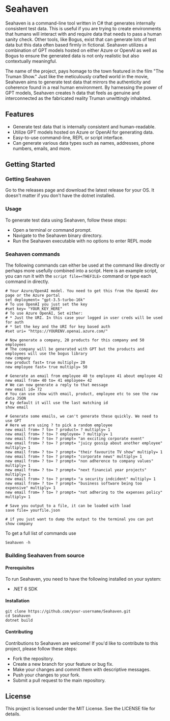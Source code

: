# Seahaven
Seahaven is a command-line tool written in C# that generates internally consistent test data. This is useful if you are trying to create environments that humans will interact with and require data that needs to pass a human sanity check. Other tools, like Bogus, exist that can generate lots of test data but this data often based firmly in fictional. Seahaven utilizes a combination of GPT models hosted on either Azure or OpenAI as well as Bogus to ensure the generated data is not only realistic but also contextually meaningful.

The name of the project, pays homage to the town featured in the film "The Truman Show." Just like the meticulously crafted world in the movie, Seahaven aims to generate test data that mirrors the authenticity and coherence found in a real human environment. By harnessing the power of GPT models, Seahaven creates h data that feels as genuine and interconnected as the fabricated reality Truman unwittingly inhabited.

## Features
* Generate test data that is internally consistent and human-readable.
* Utilize GPT models hosted on Azure or OpenAI for generating data.
* Easy-to-use command-line, REPL or script interface.
* Can generate various data types such as names, addresses, phone numbers, emails, and more.

## Getting Started
### Getting Seahaven
Go to the releases page and download the latest release for your OS. It doesn't matter if you don't have the dotnet installed.

### Usage
To generate test data using Seahaven, follow these steps:

* Open a terminal or command prompt.
* Navigate to the Seahaven binary directory.
* Run the Seahaven executable with no options to enter REPL mode

### Seahaven commands

The following commands can either be used at the command like directly or perhaps more usefully combined into a script. Here is an example script, you can run it with the `script file=<THEFILE>` command or type each command in directly.

```
# Your Azure/OpenAI model. You need to get this from the OpenAI dev page or the Azure portal
set deployment= "gpt-3.5-turbo-16k"
# To use OpenAI you just set the key
#set key= "YOUR_KEY_HERE"
# To use Azure OpenAI, Set either:
# * Just the URI. In this case your logged in user creds will be used for auth
# * Set the key and the URI for key based auth
#set uri= "https://YOURENV.openai.azure.com/"

# Now generate a company, 20 products for this company and 50 employees
# The company will be generated with GPT but the products and employees will use the bogus library
new company
new product fast= true multiply= 20
new employee fast= true multiply= 50

# Generate an email from employee 40 to employee 41 about employee 42
new email from= 40 to= 41 employee= 42
# We can now generate a reply to that message
new email id= 72
# You can use show with email, product, employee etc to see the raw data JSON
# by default it will use the last matching id
show email

# Generate some emails, we can't generate these quickly. We need to use GPT
# Here we are using ? to pick a random employee
new email from= ? to= ? product= ? multiply= 1
new email from= ? to= ? employee= ? multiply= 1
new email from= ? to= ? prompt= "an exciting corporate event"
new email from= ? to= ? prompt= "juicy gossip about another employee" multiply= 1
new email from= ? to= ? prompt= "their favourite TV show" multiply= 1
new email from= ? to= ? prompt= "corporate news" multiply= 1
new email from= ? to= ? prompt= "non adherence to company values" multiply= 1
new email from= ? to= ? prompt= "next financial year projects" multiply= 1
new email from= ? to= ? prompt= "a security indcident" multiply= 1
new email from= ? to= ? prompt= "business software being too expensive" multiply= 1
new email from= ? to= ? prompt= "not adhering to the expenses policy" multiply= 1

# Save you output to a file, it can be loaded with load
save file= yourfile.json

# if you just want to dump the output to the terminal you can put
show company
```

To get a full list of commands use 
```
Seahaven -h
```

### Building Seahaven from source
#### Prerequisites
To run Seahaven, you need to have the following installed on your system:
* .NET 6 SDK

#### Installation
```
git clone https://github.com/your-username/Seahaven.git
cd Seahaven
dotnet build
```

#### Contributing
Contributions to Seahaven are welcome! If you'd like to contribute to this project, please follow these steps:

* Fork the repository.
* Create a new branch for your feature or bug fix.
* Make your changes and commit them with descriptive messages.
* Push your changes to your fork.
* Submit a pull request to the main repository.

## License
This project is licensed under the MIT License. See the LICENSE file for details.